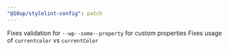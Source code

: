 ```yaml
---
"@10up/stylelint-config": patch
---
```


Fixes validation for `--wp--some--property` for custom properties
Fixes usage of `currentcolor` vs `currentColor`
